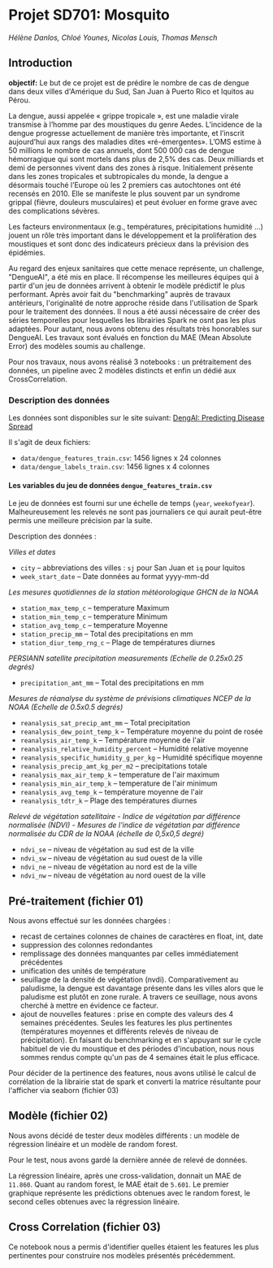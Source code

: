# Projet SD701: Mosquito

*Hélène Danlos, Chloé Younes, Nicolas Louis, Thomas Mensch*

## Introduction

**objectif:** Le but de ce projet est de prédire le nombre de cas de dengue dans deux villes d'Amérique du Sud, San Juan à Puerto Rico et Iquitos au Pérou.

La dengue, aussi appelée « grippe tropicale », est une maladie virale transmise à l’homme par des moustiques du genre Aedes. L’incidence de la dengue progresse actuellement de manière très importante, et l’inscrit aujourd’hui aux rangs des maladies dites «ré-émergentes». L’OMS estime à 50 millions le nombre de cas annuels, dont 500 000 cas de dengue hémorragique qui sont mortels dans plus de 2,5% des cas. Deux milliards et demi de personnes vivent dans des zones à risque. Initialement présente dans les zones tropicales et subtropicales du monde, la dengue a désormais touché l’Europe où les 2 premiers cas autochtones ont été recensés en 2010. 
Elle se manifeste le plus souvent par un syndrome grippal (fièvre, douleurs musculaires) et peut évoluer en forme grave avec des complications sévères.

Les facteurs environmentaux (e.g., températures, précipitations humidité ...) jouent un rôle très important dans le développement et la prolifération des moustiques et sont donc des indicateurs précieux dans la prévision des épidémies.

Au regard des enjeux sanitaires que cette menace représente, un challenge, "DengueAI", a été mis en place. Il récompense les meilleures équipes qui à partir d'un jeu de données arrivent à obtenir le modèle prédictif le plus performant. Après avoir fait du "benchmarking" auprès de travaux antérieurs, l'originalité de notre approche réside dans l'utilisation de Spark pour le traitement des données. Il nous a été aussi nécessaire de créer des séries temporelles pour lesquelles les librairies Spark ne osnt pas les plus adaptées. Pour autant, nous avons obtenu des résultats très honorables sur DengueAI. Les travaux sont évalués en fonction du MAE (Mean Absolute Error) des modèles soumis au challenge.

Pour nos travaux, nous avons réalisé 3 notebooks : un prétraitement des données, un pipeline avec 2 modèles distincts et enfin un dédié aux CrossCorrelation.

### Description des données

Les données sont disponibles sur le site suivant:
[DengAI: Predicting Disease Spread ](https://www.drivendata.org/competitions/44/dengai-predicting-disease-spread/)

Il s'agit de deux fichiers:

 - `data/dengue_features_train.csv`: 1456 lignes x 24 colonnes
 - `data/dengue_labels_train.csv`: 1456 lignes x 4 colonnes

#### Les variables du jeu de données `dengue_features_train.csv`

Le jeu de données est fourni sur une échelle de temps (`year`, `weekofyear`). Malheureusement les relevés ne sont pas journaliers ce qui aurait peut-être permis une meilleure précision par la suite.

Description des données :

*Villes et dates*

 - `city` – abbreviations des villes : `sj` pour San Juan et `iq` pour Iquitos
 - `week_start_date` – Date données au format yyyy-mm-dd

*Les mesures quotidiennes de la station météorologique GHCN de la NOAA*

 - `station_max_temp_c` – temperature Maximum
 - `station_min_temp_c` – temperature Minimum
 - `station_avg_temp_c` – temperature Moyenne
 - `station_precip_mm` – Total des precipitations en mm
 - `station_diur_temp_rng_c` – Plage de températures diurnes
 
*PERSIANN satellite precipitation measurements (Echelle de 0.25x0.25 degrés)*

 - `precipitation_amt_mm` – Total des precipitations en mm

*Mesures de réanalyse du système de prévisions climatiques NCEP de la NOAA (Echelle de 0.5x0.5 degrés)*

 - `reanalysis_sat_precip_amt_mm` – Total precipitation
 - `reanalysis_dew_point_temp_k` – Température moyenne du point de rosée
 - `reanalysis_air_temp_k` – Température moyenne de l'air
 - `reanalysis_relative_humidity_percent` – Humidité relative moyenne
 - `reanalysis_specific_humidity_g_per_kg` – Humidité spécifique moyenne
 - `reanalysis_precip_amt_kg_per_m2` – precipitations totale
 - `reanalysis_max_air_temp_k` – temperature de l'air maximum
 - `reanalysis_min_air_temp_k` – temperature de l'air minimum
 - `reanalysis_avg_temp_k` – température moyenne de l'air
 - `reanalysis_tdtr_k` – Plage des températures diurnes

*Relevé de végétation satellitaire - Indice de végétation par différence normalisée (NDVI) - Mesures de l'indice de végétation par différence normalisée du CDR de la NOAA (échelle de 0,5x0,5 degré)*

 - `ndvi_se` – niveau de végétation au sud est de la ville
 - `ndvi_sw` – niveau de végétation au sud ouest de la ville
 - `ndvi_ne` – niveau de végétation au nord est de la ville
 - `ndvi_nw` – niveau de végétation au nord ouest de la ville


## Pré-traitement (fichier 01)

Nous avons effectué sur les données chargées :
- recast de certaines colonnes de chaines de caractères en float, int, date
- suppression des colonnes redondantes
- remplissage des données manquantes par celles immédiatement précédentes
- unification des unités de température
- seuillage de la densité de végétation (nvdi). Comparativement au paludisme, la dengue est davantage présente dans les villes alors que le paludisme est plutôt en zone rurale. A travers ce seuillage, nous avons cherché à mettre en évidence ce facteur.
- ajout de nouvelles features : prise en compte des valeurs des 4 semaines précédentes. Seules les features les plus pertinentes (températures moyennes et différents relevés de niveau de précipitation). En faisant du benchmarking et en s'appuyant sur le cycle habituel de vie du moustique et des périodes d'incubation, nous nous sommes rendus compte qu'un pas de 4 semaines était le plus efficace.

Pour décider de la pertinence des features, nous avons utilisé le calcul de corrélation de la librairie stat de spark et converti la matrice résultante pour l'afficher via seaborn (fichier 03)

## Modèle (fichier 02)

Nous avons décidé de tester deux modèles différents : un modèle de régression linéaire et un modèle de random forest.

Pour le test, nous avons gardé la dernière année de relevé de données.

La régression linéaire, après une cross-validation, donnait un MAE de `11.860`. Quant au random forest, le MAE était de `5.601`.
Le premier graphique représente les prédictions obtenues avec le random forest, le second celles obtenues avec la régression linéaire. 

## Cross Correlation (fichier 03)

Ce notebook nous a permis d'identifier quelles étaient les features les plus pertinentes pour construire nos modèles présentés précédemment.

